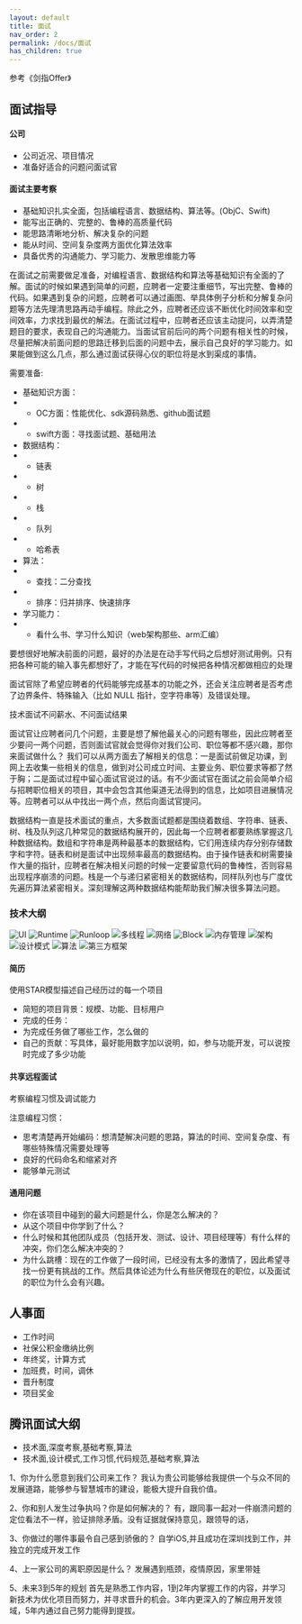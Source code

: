 ```yaml
---
layout: default
title: 面试
nav_order: 2
permalink: /docs/面试
has_children: true
---
```


参考《剑指Offer》

## 面试指导

#### 公司
- 公司近况、项目情况
- 准备好适合的问题问面试官

#### 面试主要考察

- 基础知识扎实全面，包括编程语言、数据结构、算法等。(ObjC、Swift)
- 能写出正确的、完整的、鲁棒的高质量代码
- 能思路清晰地分析、解决复杂的问题
- 能从时间、空间复杂度两方面优化算法效率
- 具备优秀的沟通能力、学习能力、发散思维能力等

在面试之前需要做足准备，对编程语言、数据结构和算法等基础知识有全面的了解。面试的时候如果遇到简单的问题，应聘者一定要注重细节，写出完整、鲁棒的代码。如果遇到复杂的问题，应聘者可以通过画图、举具体例子分析和分解复杂问题等方法先理清思路再动手编程。除此之外，应聘者还应该不断优化时间效率和空间效率，力求找到最优的解法。在面试过程中，应聘者还应该主动提问，以弄清楚题目的要求，表现自己的沟通能力。当面试官前后问的两个问题有相关性的时候，尽量把解决前面问题的思路迁移到后面的问题中去，展示自己良好的学习能力。如果能做到这么几点，那么通过面试获得心仪的职位将是水到渠成的事情。

需要准备:
- 基础知识方面：
- - OC方面：性能优化、sdk源码熟悉、github面试题
- - swift方面：寻找面试题、基础用法
- 数据结构：
- - 链表
- - 树
- - 栈
- - 队列
- - 哈希表
- 算法：
- - 查找：二分查找
- - 排序：归并排序、快速排序
- 学习能力：
- - 看什么书、学习什么知识（web架构那些、arm汇编）

要想很好地解决前面的问题，最好的办法是在动手写代码之后想好测试用例。只有把各种可能的输入事先都想好了，才能在写代码的时候把各种情况都做相应的处理

面试官除了希望应聘者的代码能够完成基本的功能之外，还会关注应聘者是否考虑了边界条件、特殊输入（比如 NULL 指针，空字符串等）及错误处理。

技术面试不问薪水、不问面试结果

面试官让应聘者问几个问题，主要是想了解他最关心的问题有哪些，因此应聘者至少要问一两个问题，否则面试官就会觉得你对我们公司、职位等都不感兴趣，那你来面试做什么？
我们可以从两方面去了解相关的信息：一是面试前做足功课，到网上去收集一些相关的信息，做到对公司成立时间、主要业务、职位要求等都了然于胸；二是面试过程中留心面试官说过的话。有不少面试官在面试之前会简单介绍与招聘职位相关的项目，其中会包含其他渠道无法得到的信息，比如项目进展情况等。应聘者可以从中找出一两个点，然后向面试官提问。

数据结构一直是技术面试的重点，大多数面试题都是围绕着数组、字符串、链表、树、栈及队列这几种常见的数据结构展开的，因此每一个应聘者都要熟练掌握这几种数据结构。数组和字符串是两种最基本的数据结构，它们用连续内存分别存储数字和字符。链表和树是面试中出现频率最高的数据结构。由于操作链表和树需要操作大量的指针，应聘者在解决相关问题的时候一定要留意代码的鲁棒性，否则容易出现程序崩溃的问题。栈是一个与递归紧密相关的数据结构，同样队列也与广度优先遍历算法紧密相关。深刻理解这两种数据结构能帮助我们解决很多算法问题。

### 技术大纲
![UI](../../images/Interview/UI.jpg)
![Runtime](../../images/Interview/Runtime.jpg)
![Runloop](../../images/Interview/Runloop.jpg)
![多线程](../../images/Interview/多线程.jpg)
![网络](../../images/Interview/网络.jpg)
![Block](../../images/Interview/Block.jpg)
![内存管理](../../images/Interview/内存管理.jpg)
![架构](../../images/Interview/架构.jpg)
![设计模式](../../images/Interview/设计模式.jpg)
![算法](../../images/Interview/算法.jpg)
![第三方框架](../../images/Interview/第三方框架.jpg)

#### 简历
使用STAR模型描述自己经历过的每一个项目
- 简短的项目背景：规模、功能、目标用户
- 完成的任务：
- 为完成任务做了哪些工作，怎么做的
- 自己的贡献：写具体，最好能用数字加以说明，如，参与功能开发，可以说按时完成了多少功能

#### 共享远程面试
考察编程习惯及调试能力

注意编程习惯：
- 思考清楚再开始编码：想清楚解决问题的思路，算法的时间、空间复杂度、有哪些特殊情况需要处理等
- 良好的代码命名和缩紧对齐
- 能够单元测试


#### 通用问题
- 你在该项目中碰到的最大问题是什么，你是怎么解决的？
- 从这个项目中你学到了什么？
- 什么时候和其他团队成员（包括开发、测试、设计、项目经理等）有什么样的冲突，你们怎么解决冲突的？
- 为什么跳槽：现在的工作做了一段时间，已经没有太多的激情了，因此希望寻找一份更有挑战的工作。然后具体论述为什么有些厌倦现在的职位，以及面试的职位为什么会有兴趣。

## 人事面

- 工作时间
- 社保公积金缴纳比例
- 年终奖，计算方式
- 加班费，时间，调休
- 晋升制度
- 项目奖金

## 腾讯面试大纲

- 技术面,深度考察,基础考察,算法
- 技术面,设计模式,工作习惯,代码规范,基础考察,算法

1、你为什么愿意到我们公司来工作？
我认为贵公司能够给我提供一个与众不同的发展道路，能够参与智慧城市的建设，能极大提升自我价值。

2、你和别人发生过争执吗？你是如何解决的？
有，跟同事一起对一件崩溃问题的定位看法不一样，验证排除矛盾。没有证据就保持意见，跟领导的话，

3、你做过的哪件事最令自己感到骄傲的？
自学iOS,并且成功在深圳找到工作，并独立的完成开发工作

4、上一家公司的离职原因是什么？
发展遇到瓶颈，疫情原因，家里带娃

5、未来3到5年的规划
首先是熟悉工作内容，1到2年内掌握工作的内容，并学习新技术为优化项目而努力，并寻求晋升的机会。3年内更深入的了解应用开发领域，5年内通过自己努力能得到提拔。

